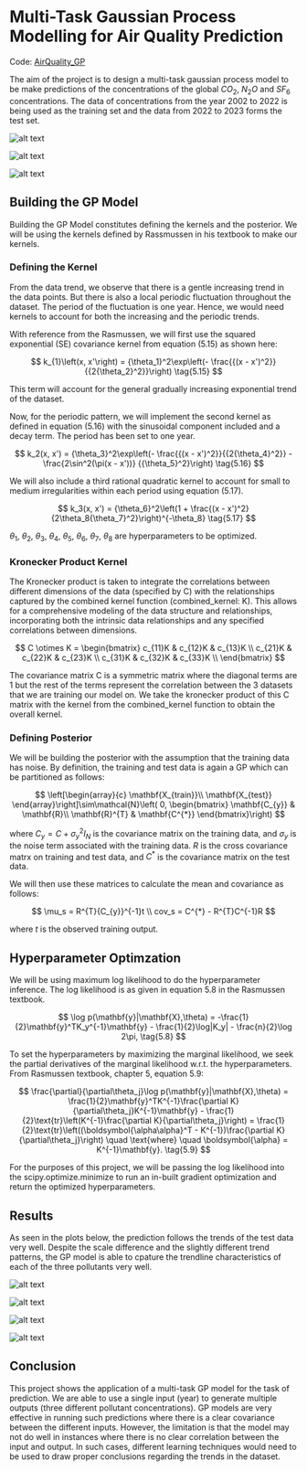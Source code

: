 # Multi-Task Gaussian Process Modelling for Air Quality Prediction

Code: [AirQuality_GP](AirQuality_GP.ipynb)

The aim of the project is to design a multi-task gaussian process model to be make predictions of the concentrations of the global $CO_{2}$, $N_{2}O$ and $SF_{6}$ concentrations. The data of concentrations from the year 2002 to 2022 is being used as the training set and the data from 2022 to 2023 forms the test set. 

![alt text](images/CO2_DataViz.png "CO2 Dataset")

![alt text](images/N2O_DataViz.png "N2O Dataset")

![alt text](images/SF6_DataViz.png "SF6 Dataset")

## Building the GP Model
Building the GP Model constitutes defining the kernels and the posterior. We will be using the kernels defined by Rassmussen in his textbook to make our kernels.
### Defining the Kernel
From the data trend, we observe that there is a gentle increasing trend in the data points. But there is also a local periodic fluctuation throughout the dataset. The period of the fluctuation is one year. Hence, we would need kernels to account for both the increasing and the periodic trends.

With reference from the Rasmussen, we will first use the squared exponential (SE) covariance kernel from equation (5.15) as shown here:

$$
k_{1}\left(x, x'\right) = {\theta_1}^2\exp\left(- \frac{{(x - x')^2}}{{2{\theta_2}^2}}\right) \tag{5.15}
$$

This term will account for the general gradually increasing exponential trend of the dataset.

Now, for the periodic pattern, we will implement the second kernel as defined in equation (5.16) with the sinusoidal component included and a decay term. The period has been set to one year.

$$
k_2(x, x') = {\theta_3}^2\exp\left(- \frac{{(x - x')^2}}{{2{\theta_4}^2}} - \frac{2\sin^2(\pi(x - x'))} {{\theta_5}^2}\right) \tag{5.16}
$$

We will also include a third rational quadratic kernel to account for small to medium irregularities within each period using equation (5.17).

$$
k_3(x, x') = {\theta_6}^2\left(1 + \frac{(x - x')^2}{2\theta_8{\theta_7}^2}\right)^{-\theta_8} \tag{5.17}
$$

$\theta_1$, $\theta_2$, $\theta_3$, $\theta_4$, $\theta_5$, $\theta_6$, $\theta_7$, $\theta_8$ are hyperparameters to be optimized.
### Kronecker Product Kernel
The Kronecker product is taken to integrate the correlations between different dimensions of the data (specified by C) with the relationships captured by the combined kernel function (combined_kernel: K). This allows for a comprehensive modeling of the data structure and relationships, incorporating both the intrinsic data relationships and any specified correlations between dimensions.

$$
C \otimes K = 
\begin{bmatrix}
c_{11}K & c_{12}K & c_{13}K \\
c_{21}K & c_{22}K & c_{23}K \\
c_{31}K & c_{32}K & c_{33}K \\
\end{bmatrix}
$$

The covariance matrix C is a symmetric matrix where the diagonal terms are 1 but the rest of the terms represent the correlation between the 3 datasets that we are training our model on. We take the kronecker product of this C matrix with the kernel from the combined_kernel function to obtain the overall kernel. 

### Defining Posterior
We will be building the posterior with the assumption that the training data has noise. By definition, the training and test data is again a GP which can be partitioned as follows:

$$
\left[\begin{array}{c}
\mathbf{X_{train}}\\
\mathbf{X_{test}}
\end{array}\right]\sim\mathcal{N}\left( 0, \begin{bmatrix}
\mathbf{C_{y}} & \mathbf{R}\\
\mathbf{R}^{T} & \mathbf{C^{*}}
\end{bmatrix}\right)
$$

where $C_{y} = C + {\sigma_y}^2 I_N$ is the covariance matrix on the training data, and $\sigma_y$ is the noise term associated with the training data. $R$ is the cross covariance matrx on training and test data, and $C^{*}$ is the covariance matrix on the test data. 

We will then use these matrices to calculate the mean and covariance as follows:

$$
\mu_s = R^{T}{C_{y}}^{-1}t \\
cov_s = C^{*} - R^{T}C^{-1}R
$$

where $t$ is the observed training output.

## Hyperparameter Optimzation
We will be using maximum log likelihood to do the hyperparameter inference. The log likelihood is as given in equation 5.8 in the Rasmussen textbook.

$$
\log p(\mathbf{y}|\mathbf{X},\theta) = -\frac{1}{2}\mathbf{y}^TK_y^{-1}\mathbf{y} - \frac{1}{2}\log|K_y| - \frac{n}{2}\log 2\pi,
\tag{5.8}
$$

To set the hyperparameters by maximizing the marginal likelihood, we seek the partial derivatives of the marginal likelihood w.r.t. the hyperparameters. From Rasmussen textbook, chapter 5, equation 5.9:

$$
\frac{\partial}{\partial\theta_j}\log p(\mathbf{y}|\mathbf{X},\theta) = \frac{1}{2}\mathbf{y}^TK^{-1}\frac{\partial K}{\partial\theta_j}K^{-1}\mathbf{y} - \frac{1}{2}\text{tr}\left(K^{-1}\frac{\partial K}{\partial\theta_j}\right)
= \frac{1}{2}\text{tr}\left((\boldsymbol{\alpha\alpha}^T - K^{-1})\frac{\partial K}{\partial\theta_j}\right) \quad \text{where} \quad \boldsymbol{\alpha} = K^{-1}\mathbf{y}. \tag{5.9}
$$

For the purposes of this project, we will be passing the log likelihood into the scipy.optimize.minimize to run an in-built gradient optimization and return the optimized hyperparameters.

## Results
As seen in the plots below, the prediction follows the trends of the test data very well. Despite the scale difference and the slightly different trend patterns, the GP model is able to cpature the trendline characteristics of each of the three pollutants very well.

![alt text](images/Combined_Prediction.png "Combined Prediction")

![alt text](images/CO2_Prediction.png "CO2 Prediction")

![alt text](images/N2O_Prediction.png "N2O Prediction")

![alt text](images/SF6_Prediction.png "SF6 Prediction")

## Conclusion
This project shows the application of a multi-task GP model for the task of prediction. We are able to use a single input (year) to generate multiple outputs (three different pollutant concentrations). GP models are very effective in running such predictions where there is a clear covariance between the different inputs. However, the limitation is that the model may not do well in instances where there is no clear correlation between the input and output. In such cases, different learning techniques would need to be used to draw proper conclusions regarding the trends in the dataset.

